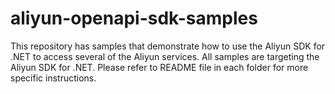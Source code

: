# aliyun-openapi-sdk-samples
This repository has samples that demonstrate how to use the Aliyun SDK for .NET to access several of the Aliyun services. All samples are targeting the Aliyun SDK for .NET.  Please refer to README file in each folder for more specific instructions.
